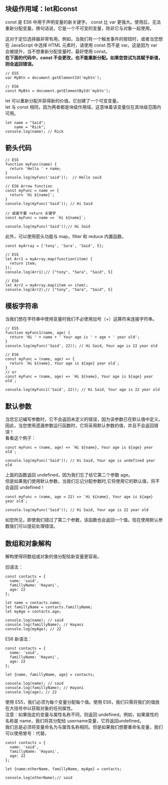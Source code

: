 ## 块级作用域：let和const
const 是 ES6 中用于声明变量的新关键字。 const  比 var 更强大。使用后，无法重新分配变量。换句话说，它是一个不可变的变量，除非它与对象一起使用。

这对于定位选择器非常有用。例如，当我们有一个触发事件的按钮时，或者当您想在 JavaScript 中选择 HTML 元素时，请使用 const 而不是 var。这是因为 var 会被提升，当不想重新分配变量时，最好使用 const。<br/>
**在下面的代码中，const 不会更改，也不能重新分配。如果您尝试为其赋予新值，则会返回错误。**
```
// ES5
var MyBtn = document.getElementId('mybtn');

// ES6
const MyBtn = document.getElementById('mybtn');
```
let 可以重新分配并获得新的价值。它创建了一个可变变量。<br/>
let 与 const 相同，因为两者都是块级作用域，这意味着该变量仅在其块级范围内可用。

```
let name = "Said";
    name = "Rick";
console.log(name); // Rick
```


## 箭头代码
```
// ES5
function myFunc(name) {
  return 'Hello ' + name;
}
console.log(myFunc('said'));  // Hello said
```
```
// ES6 Arrow function
const myFunc = name => {
  return `Hi ${name}`;
}
console.log(myFunc('Said')); // Hi Said

// 或者不要 return 关键字
const myFunc = name => `Hi ${name}`;

console.log(myFunc('Said'));// Hi Said
```

此外，可以使用箭头功能与 map，filter 和 reduce 内置函数。

```
const myArray = ['tony', 'Sara', 'Said', 5];

// ES5
let Arr1 = myArray.map(function(item) {
  return item;
});
console.log(Arr1);// ["tony", "Sara", "Said", 5]

// ES6
let Arr2 = myArray.map(item => item);
console.log(Arr2);// ["tony", "Sara", "Said", 5]
```

## 模板字符串
当我们想在字符串中使用变量时我们不必使用加号（+）运算符来连接字符串。
```
// ES5
function myFunc1(name, age) {
  return 'Hi ' + name + ' Your age is ' + age + ' year old';
}
console.log(myFunc('Said', 22)); // Hi Said, Your age is 22 year old
```
```
// ES6
const myFunc = (name, age) => {
  return `Hi ${name}, Your age is ${age} year old`;
}
// or
const myFunc = (name, age) => `Hi ${name}, Your age is ${age} year old`;

console.log(myFunc1('Said', 22)); // Hi Said, Your age is 22 year old
```

## 默认参数
当您忘记编写参数时，它不会返回未定义的错误，因为该参数已在默认值中定义。因此，当您使用遗漏参数运行函数时，它将采用默认参数的值，并且不会返回错误！
<br/>
看看这个例子：
```
const myFunc = (name, age) => `Hi ${name}, Your age is ${age} year old`;

console.log(myFunc('Said')); // Hi Said, Your age is undefined year old
```
上面的函数返回 undefined，因为我们忘了给它第二个参数 age。<br/>
但是如果我们使用默认参数，当我们忘记分配参数时,它将使用它的默认值，将不会返回 undefined！
```
const myFunc = (name, age = 22) => `Hi ${name}, Your age is ${age} year old`;

console.log(myFunc('Said')); // Hi Said, Your age is 22 year old
```
如您所见，即使我们错过了第二个参数，该函数也会返回一个值。现在使用默认参数我们可以提前处理错误。

## 数组和对象解构
解构使得将数组或对象的值分配给新变量更容易。

旧语法：
```
const contacts = {
  name: 'said',
  famillyName: 'Hayani',
  age: 22
};

let name = contacts.name;
let famillyName = contacts.famillyName;
let myAge = contacts.age;

console.log(name); // said
console.log(famillyName); // Hayani
console.log(myAge); // 22
```
ES6 新语法：
```
const contacts = {
  name: 'said',
  famillyName: 'Hayani',
  age: 22
};

let {name, famillyName, age} = contacts;

console.log(name); // said
console.log(famillyName); // Hayani
console.log(age); // 22
```
使用 ES5，我们必须为每个变量分配每个值。使用 ES6，我们只需将我们的值放在大括号中以获取对象的任何属性。<br/>
注意：如果指定的变量与属性名称不同，则返回 undefined。例如，如果属性的名称是 name，我们将其分配给 username变量，它将返回undefined。<br/>
我们总是必须将变量命名为与属性名称相同。但是如果我们想要重命名变量，我们可以使用冒号：代替。<br/>

```
const contacts = {
  name: 'said',
  famillyName: 'Hayani',
  age: 22
};

let {name:otherName, famillyName, myAge} = contacts;

console.log(otherName);// said
```

